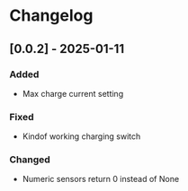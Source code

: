 # Changelog

## [0.0.2] - 2025-01-11

### Added

- Max charge current setting

### Fixed

- Kindof working charging switch

### Changed

- Numeric sensors return 0 instead of None
